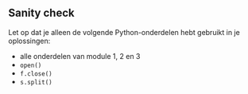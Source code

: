 ## Sanity check

Let op dat je alleen de volgende Python-onderdelen hebt gebruikt in je oplossingen:

- alle onderdelen van module 1, 2 en 3
- `open()`
- `f.close()`
- `s.split()`
